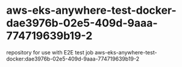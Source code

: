 # aws-eks-anywhere-test-docker-dae3976b-02e5-409d-9aaa-774719639b19-2
repository for use with E2E test job aws-eks-anywhere-test-docker:dae3976b-02e5-409d-9aaa-774719639b19-2
